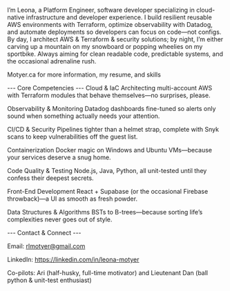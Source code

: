 I’m Leona, a Platform Engineer, software developer specializing in cloud-native infrastructure and developer experience. 
I build resilient reusable AWS environments with Terraform, optimize observability with Datadog, and automate deployments so developers can focus on code—not configs.  By day, I architect AWS & Terraform & security solutions; by night, I’m either carving up a mountain on my snowboard or popping wheelies on my sportbike. Always aiming for clean readable code, predictable systems, and the occasional adrenaline rush.

Motyer.ca for more information, my resume, and skills 

--- Core Competencies ---
Cloud & IaC
Architecting multi-account AWS with Terraform modules that behave themselves—no surprises, please.

Observability & Monitoring
Datadog dashboards fine-tuned so alerts only sound when something actually needs your attention.

CI/CD & Security
Pipelines tighter than a helmet strap, complete with Snyk scans to keep vulnerabilities off the guest list.

Containerization
Docker magic on Windows and Ubuntu VMs—because your services deserve a snug home.

Code Quality & Testing
Node.js, Java, Python, all unit-tested until they confess their deepest secrets.

Front-End Development
React + Supabase (or the occasional Firebase throwback)—a UI as smooth as fresh powder.

Data Structures & Algorithms
BSTs to B-trees—because sorting life’s complexities never goes out of style.

--- Contact & Connect ---

Email: rlmotyer@gmail.com

LinkedIn: https://linkedin.com/in/leona-motyer

Co-pilots: Ari (half-husky, full-time motivator) and Lieutenant Dan (ball python & unit-test enthusiast)
